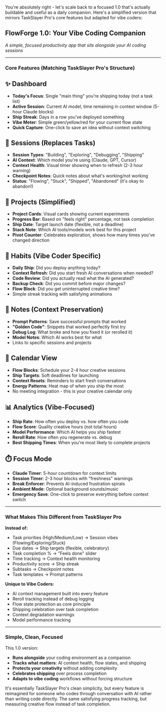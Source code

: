 You're absolutely right \- let's scale back to a focused 1.0 that's actually buildable and useful as a daily companion. Here's a simplified version that mirrors TaskSlayer Pro's core features but adapted for vibe coders:

## **FlowForge 1.0: Your Vibe Coding Companion**

*A simple, focused productivity app that sits alongside your AI coding sessions*

---

### **Core Features (Matching TaskSlayer Pro's Structure)**

## **✨ Dashboard**

* **Today's Focus**: Single "main thing" you're shipping today (not a task list)  
* **Active Session**: Current AI model, time remaining in context window (5-hour Claude blocks)  
* **Ship Streak**: Days in a row you've deployed something  
* **Vibe Meter**: Simple green/yellow/red for your current flow state  
* **Quick Capture**: One-click to save an idea without context switching

## **📝 Sessions (Replaces Tasks)**

* **Session Types**: "Building", "Exploring", "Debugging", "Shipping"  
* **AI Context**: Which model you're using (Claude, GPT, Cursor)  
* **Context Health**: Visual timer showing when to refresh (2-3 hour warning)  
* **Checkpoint Notes**: Quick notes about what's working/not working  
* **Status**: "Flowing", "Stuck", "Shipped", "Abandoned" (it's okay to abandon\!)

## **🎯 Projects (Simplified)**

* **Project Cards**: Visual cards showing current experiments  
* **Progress Bar**: Based on "feels right" percentage, not task completion  
* **Ship Date**: Target launch date (flexible, not a deadline)  
* **Stack Note**: Which AI tools/models work best for this project  
* **Pivot Counter**: Celebrates exploration, shows how many times you've changed direction

## **🔄 Habits (Vibe Coder Specific)**

* **Daily Ship**: Did you deploy anything today?  
* **Context Refresh**: Did you start fresh AI conversations when needed?  
* **Code Review**: Did you actually read what the AI generated?  
* **Backup Check**: Did you commit before major changes?  
* **Flow Block**: Did you get uninterrupted creative time?  
* Simple streak tracking with satisfying animations

## **📓 Notes (Context Preservation)**

* **Prompt Patterns**: Save successful prompts that worked  
* **"Golden Code"**: Snippets that worked perfectly first try  
* **Debug Log**: What broke and how you fixed it (or rerolled it)  
* **Model Notes**: Which AI works best for what  
* Links to specific sessions and projects

## **📅 Calendar View**

* **Flow Blocks**: Schedule your 2-4 hour creative sessions  
* **Ship Targets**: Soft deadlines for launching  
* **Context Resets**: Reminders to start fresh conversations  
* **Energy Patterns**: Heat map of when you ship the most  
* No meeting integration \- this is your creative calendar only

## **📊 Analytics (Vibe-Focused)**

* **Ship Rate**: How often you deploy vs. how often you code  
* **Flow Score**: Quality creative hours (not total hours)  
* **Model Performance**: Which AI helps you ship fastest  
* **Reroll Rate**: How often you regenerate vs. debug  
* **Best Shipping Times**: When you're most likely to complete projects

## **⏱️ Focus Mode**

* **Claude Timer**: 5-hour countdown for context limits  
* **Session Timer**: 2-3 hour blocks with "freshness" warnings  
* **Break Enforcer**: Prevents AI-induced frustration spirals  
* **Ambient Mode**: Optional background sounds/music  
* **Emergency Save**: One-click to preserve everything before context switch

---

### **What Makes This Different from TaskSlayer Pro**

**Instead of:**

* Task priorities (High/Medium/Low) → Session vibes (Flowing/Exploring/Stuck)  
* Due dates → Ship targets (flexible, celebratory)  
* Task completion % → "Feels done" slider  
* Time tracking → Context health monitoring  
* Productivity score → Ship streak  
* Subtasks → Checkpoint notes  
* Task templates → Prompt patterns

**Unique to Vibe Coders:**

* AI context management built into every feature  
* Reroll tracking instead of debug logging  
* Flow state protection as core principle  
* Shipping celebration over task completion  
* Context degradation warnings  
* Model performance tracking

---

### **Simple, Clean, Focused**

This 1.0 version:

* **Runs alongside** your coding environment as a companion  
* **Tracks what matters**: AI context health, flow states, and shipping  
* **Protects your creativity** without adding complexity  
* **Celebrates shipping** over process completion  
* **Adapts to vibe coding** workflows without forcing structure

It's essentially TaskSlayer Pro's clean simplicity, but every feature is reimagined for someone who codes through conversation with AI rather than writing code directly. The same satisfying progress tracking, but measuring creative flow instead of task completion.

